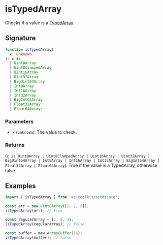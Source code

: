 # isTypedArray

Checks if a value is a [TypedArray](https://developer.mozilla.org/en-US/docs/Web/JavaScript/Reference/Global_Objects/TypedArray).

## Signature

```typescript
function isTypedArray(
  x: unknown
): x is
  | Uint8Array
  | Uint8ClampedArray
  | Uint16Array
  | Uint32Array
  | BigUint64Array
  | Int8Array
  | Int16Array
  | Int32Array
  | BigInt64Array
  | Float32Array
  | Float64Array;
```

### Parameters

- `x` (`unknown`): The value to check.

### Returns

(`x is Uint8Array | Uint8ClampedArray | Uint16Array | Uint32Array | BigUint64Array | Int8Array | Int16Array | Int32Array | BigInt64Array | Float32Array | Float64Array`): True if the value is a TypedArray, otherwise false.

## Examples

```typescript
import { isTypedArray } from 'es-toolkit/predicate';

const arr = new Uint8Array([1, 2, 3]);
isTypedArray(arr); // true

const regularArray = [1, 2, 3];
isTypedArray(regularArray); // false

const buffer = new ArrayBuffer(16);
isTypedArray(buffer); // false
```

